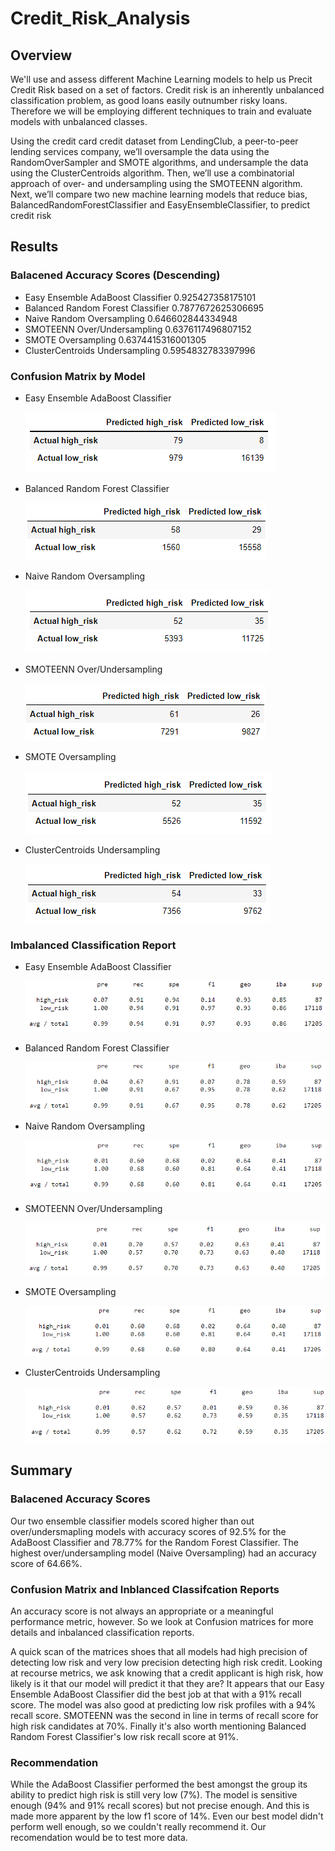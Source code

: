 # Credit_Risk_Analysis

## Overview

We'll use and assess different Machine Learning models to help us Precit Credit Risk  based on a set of factors. Credit risk is an inherently unbalanced classification problem, as good loans easily outnumber risky loans. Therefore we will be employing different techniques to train and evaluate models with unbalanced classes.

Using the credit card credit dataset from LendingClub, a peer-to-peer lending services company, we’ll oversample the data using the RandomOverSampler and SMOTE algorithms, and undersample the data using the ClusterCentroids algorithm. Then, we’ll use a combinatorial approach of over- and undersampling using the SMOTEENN algorithm. Next, we’ll compare two new machine learning models that reduce bias, BalancedRandomForestClassifier and EasyEnsembleClassifier, to predict credit risk

## Results

### Balacened Accuracy Scores (Descending)
 
 -  Easy Ensemble AdaBoost Classifier  0.925427358175101
 -  Balanced Random Forest Classifier  0.7877672625306695
 -  Naive Random Oversampling          0.646602844334948
 -  SMOTEENN Over/Undersampling        0.6376117496807152
 -  SMOTE Oversampling                 0.6374415316001305
 -  ClusterCentroids Undersampling     0.5954832783397996

### Confusion Matrix by Model

 -  Easy Ensemble AdaBoost Classifier
 
    ![EEC](/images/EEC_CM.PNG)
 
 -  Balanced Random Forest Classifier
    
    ![BRFC](/images/BRFC_CM.PNG)
    
 -  Naive Random Oversampling  
    
    ![NRO](/images/NRO_CM.PNG)
    
 -  SMOTEENN Over/Undersampling
    
    ![SMOTEENN](/images/SMOTEENN_CM.PNG)
 
 -  SMOTE Oversampling
   
    ![SMOTE](/images/SMOTE_CM.PNG)
 
 -  ClusterCentroids Undersampling
    
    ![RUS](/images/RUS_CM.PNG)

### Imbalanced Classification Report

 -  Easy Ensemble AdaBoost Classifier
 
    ![EEC](/images/EEC_ICR.PNG)
 
 -  Balanced Random Forest Classifier
    
    ![BRFC](/images/BRFC_ICR.PNG)
    
 -  Naive Random Oversampling  
    
    ![NRO](/images/NRO_ICR.PNG)
    
 -  SMOTEENN Over/Undersampling
    
    ![SMOTEENN](/images/SMOTEENN_ICR.PNG)
 
 -  SMOTE Oversampling
   
    ![SMOTE](/images/SMOTE_ICR.PNG)
 
 -  ClusterCentroids Undersampling
    
    ![RUS](/images/RUS_ICR.PNG)
    
## Summary

### Balacened Accuracy Scores

Our two ensemble classifier models scored higher than out over/undersmapling models with accuracy scores of 92.5% for the AdaBoost Classifier and 78.77% for the Random Forest Classifier. The highest over/undersampling model (Naive Oversampling) had an accuracy score of 64.66%.

### Confusion Matrix and Inblanced Classifcation Reports

An accuracy score is not always an appropriate or a meaningful performance metric, however. So we look at Confusion matrices for more details and inbalanced classification reports. 

A quick scan of the matrices shoes that all models had high precision of detecting low risk and very low precision detecting high risk credit. Looking at recourse metrics, we ask knowing that a credit applicant is high risk, how likely is it that our model will predict it that they are? It appears that our Easy Ensemble AdaBoost Classifier did the best job at that with a 91% recall score. The model was also good at predicting low risk profiles with a 94% recall score. SMOTEENN was the second in line in terms of recall score for high risk candidates at 70%. Finally it's also worth mentioning Balanced Random Forest Classifier's low risk recall score at 91%.

### Recommendation

While the AdaBoost Classifier performed the best amongst the group its ability to predict high risk is still very low (7%). The model is sensitive enough (94% and 91% recall scores) but not precise enough. And this is made more apparent by the low f1 score of 14%. Even our best model didn't perform well enough, so we couldn't really recommend it. Our recomendation would be to test more data. 


